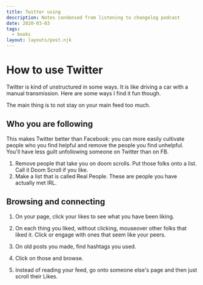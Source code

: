 ```yaml
---
title: Twitter using
description: Notes condensed from listening to changelog podcast
date: 2020-03-03
tags:
  - books  
layout: layouts/post.njk
---
```


# How to use Twitter
Twitter is kind of unstructured in some ways. It is like driving a car with a manual transmission.  Here are some ways I find it fun though.  
  
The main thing is to not stay on your main feed too much.  
  
## Who you are following
This makes Twitter better than Facebook: you can more easily cultivate people who you find helpful and remove the people you find unhelpful. You'll have less guilt unfollowing someone on Twitter than on FB.  
1. Remove people that take you on doom scrolls. Put those folks onto a list. Call it Doom Scroll if you like.
2. Make a list that is called Real People. These are people you have actually met IRL.
  
## Browsing and connecting
1. On your page, click your likes to see what you have been liking.
2. On each thing you liked, without clicking, mouseover other folks that liked it.  Click or engage with ones that seem like your peers.  
  
1. On old posts you made, find hashtags you used.
2. Click on those and browse.
  
1. Instead of reading your feed, go onto someone else's page and then just scroll their Likes.  
